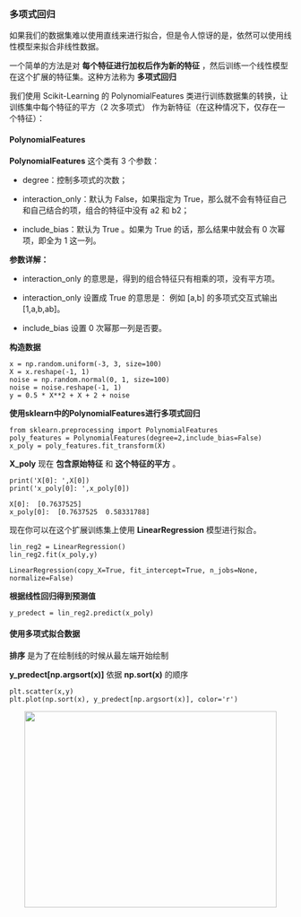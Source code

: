 ### 多项式回归


如果我们的数据集难以使用直线来进行拟合，但是令人惊讶的是，依然可以使用线性模型来拟合非线性数据。

一个简单的方法是对 __每个特征进行加权后作为新的特征__ ，然后训练一个线性模型在这个扩展的特征集。这种方法称为 __多项式回归__

我们使用 Scikit-Learning 的	PolynomialFeatures	类进行训练数据集的转换，让训练集中每个特征的平方（2	次多项式） 作为新特征（在这种情况下，仅存在一个特征）：

#### PolynomialFeatures

__PolynomialFeatures__ 这个类有 3 个参数：

* degree：控制多项式的次数；

* interaction_only：默认为 False，如果指定为 True，那么就不会有特征自己和自己结合的项，组合的特征中没有 a2 和 b2；

* include_bias：默认为 True 。如果为 True 的话，那么结果中就会有 0 次幂项，即全为 1 这一列。

__参数详解：__

* interaction_only 的意思是，得到的组合特征只有相乘的项，没有平方项。

* interaction_only 设置成 True 的意思是： 例如 [a,b] 的多项式交互式输出 [1,a,b,ab]。

* include_bias 设置 0 次幂那一列是否要。

__构造数据__

    x = np.random.uniform(-3, 3, size=100)
    X = x.reshape(-1, 1)
    noise = np.random.normal(0, 1, size=100)
    noise = noise.reshape(-1, 1)
    y = 0.5 * X**2 + X + 2 + noise


__使用sklearn中的PolynomialFeatures进行多项式回归__

    from sklearn.preprocessing import PolynomialFeatures
    poly_features = PolynomialFeatures(degree=2,include_bias=False)
    x_poly = poly_features.fit_transform(X)

__X_poly__ 现在 __包含原始特征__ 和 __这个特征的平方__ 。

    print('X[0]: ',X[0])
    print('x_poly[0]: ',x_poly[0])

    X[0]:  [0.7637525]
    x_poly[0]:  [0.7637525  0.58331788]

现在你可以在这个扩展训练集上使用 __LinearRegression__ 模型进行拟合。

    lin_reg2 = LinearRegression()
    lin_reg2.fit(x_poly,y)
    
    LinearRegression(copy_X=True, fit_intercept=True, n_jobs=None, normalize=False) 

__根据线性回归得到预测值__

    y_predect = lin_reg2.predict(x_poly)


#### 使用多项式拟合数据
    
__排序__ 是为了在绘制线的时候从最左端开始绘制

__y_predect[np.argsort(x)]__ 依据 __np.sort(x)__ 的顺序

    plt.scatter(x,y)
    plt.plot(np.sort(x), y_predect[np.argsort(x)], color='r')

<div align=center><img width="450" height="350" src="https://raw.githubusercontent.com/OneStepAndTwoSteps/Data_Analysis_notes/master/static/%E6%9C%BA%E5%99%A8%E5%AD%A6%E4%B9%A0/%E6%95%B0%E6%8D%AE%E5%88%86%E6%9E%90%E7%AE%97%E6%B3%95/1.jpg"/></div>

